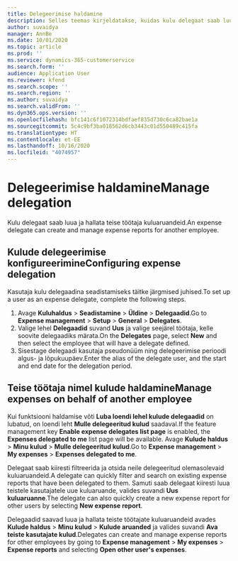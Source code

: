 ```yaml
---
title: Delegeerimise haldamine
description: Selles teemas kirjeldatakse, kuidas kulu delegaat saab luua ja hallata mõne muu töötaja kuluaruannet.
author: suvaidya
manager: AnnBe
ms.date: 10/01/2020
ms.topic: article
ms.prod: ''
ms.service: dynamics-365-customerservice
ms.search.form: ''
audience: Application User
ms.reviewer: kfend
ms.search.scope: ''
ms.search.region: ''
ms.author: suvaidya
ms.search.validFrom: ''
ms.dyn365.ops.version: ''
ms.openlocfilehash: bfc141c6f1072314bdfaef835d730c6ca82bae1a
ms.sourcegitcommit: 5c4c9bf3ba018562d6cb3443c01d550489c415fa
ms.translationtype: HT
ms.contentlocale: et-EE
ms.lasthandoff: 10/16/2020
ms.locfileid: "4074957"
---
```

# <a name="manage-delegation"></a><span data-ttu-id="49b67-103">Delegeerimise haldamine</span><span class="sxs-lookup"><span data-stu-id="49b67-103">Manage delegation</span></span>
<span data-ttu-id="49b67-104">Kulu delegaat saab luua ja hallata teise töötaja kuluaruandeid.</span><span class="sxs-lookup"><span data-stu-id="49b67-104">An expense delegate can create and manage expense reports for another employee.</span></span>

## <a name="configuring-expense-delegation"></a><span data-ttu-id="49b67-105">Kulude delegeerimise konfigureerimine</span><span class="sxs-lookup"><span data-stu-id="49b67-105">Configuring expense delegation</span></span>

<span data-ttu-id="49b67-106">Kasutaja kulu delegaadina seadistamiseks täitke järgmised juhised.</span><span class="sxs-lookup"><span data-stu-id="49b67-106">To set up a user as an expense delegate, complete the following steps.</span></span> 
1. <span data-ttu-id="49b67-107">Avage **Kuluhaldus** > **Seadistamine** > **Üldine** > **Delegaadid**.</span><span class="sxs-lookup"><span data-stu-id="49b67-107">Go to **Expense management** > **Setup** > **General** > **Delegates**.</span></span> 
2. <span data-ttu-id="49b67-108">Valige lehel **Delegaadid** suvand **Uus** ja valige seejärel töötaja, kelle soovite delegaadiks märata.</span><span class="sxs-lookup"><span data-stu-id="49b67-108">On the **Delegates** page, select **New** and then select the employee that will have a delegate defined.</span></span> 
3. <span data-ttu-id="49b67-109">Sisestage delegaadi kasutaja pseudonüüm ning delegeerimise perioodi algus- ja lõpukuupäev.</span><span class="sxs-lookup"><span data-stu-id="49b67-109">Enter the alias of the delegate user, and the start and end date for the delegation period.</span></span>

## <a name="manage-expenses-on-behalf-of-another-employee"></a><span data-ttu-id="49b67-110">Teise töötaja nimel kulude haldamine</span><span class="sxs-lookup"><span data-stu-id="49b67-110">Manage expenses on behalf of another employee</span></span>

<span data-ttu-id="49b67-111">Kui funktsiooni haldamise võti **Luba loendi lehel kulude delegaadid** on lubatud, on loendi leht **Mulle delegeeritud kulud** saadaval.</span><span class="sxs-lookup"><span data-stu-id="49b67-111">If the feature management key **Enable expense delegates list page** is enabled, the **Expenses delegated to me** list page will be available.</span></span> <span data-ttu-id="49b67-112">Avage **Kulude haldus** > **Minu kulud** > **Mulle delegeeritud kulud**.</span><span class="sxs-lookup"><span data-stu-id="49b67-112">Go to **Expense management** > **My expenses** > **Expenses delegated to me**.</span></span>

<span data-ttu-id="49b67-113">Delegaat saab kiiresti filtreerida ja otsida neile delegeeritud olemasolevaid kuluaruandeid.</span><span class="sxs-lookup"><span data-stu-id="49b67-113">A delegate can quickly filter and search on existing expense reports that have been delegated to them.</span></span> <span data-ttu-id="49b67-114">Samuti saab delegaat kiiresti luua teistele kasutajatele uue kuluaruande, valides suvandi **Uus kuluaruanne**.</span><span class="sxs-lookup"><span data-stu-id="49b67-114">The delegate can also quickly create a new expense report for other users by selecting **New expense report**.</span></span>

<span data-ttu-id="49b67-115">Delegaadid saavad luua ja hallata teiste töötajate kuluaruandeid avades **Kulude haldus** > **Minu kulud** > **Kulude aruanded** ja valides suvandi **Ava teiste kasutajate kulud**.</span><span class="sxs-lookup"><span data-stu-id="49b67-115">Delegates can create and manage expense reports for other employees by going to **Expense management** > **My expenses** > **Expense reports** and selecting **Open other user's expenses**.</span></span>
